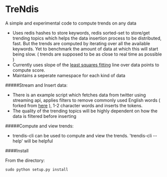 TreNdis
=======

A simple and experimental code to compute trends on any data

* Uses redis hashes to store keywords, redis sorted-set to store/get
  trending topics which helps the data insertion process to be
  distributed, fast. But the trends are computed by iterating over all the
  available keywords. Yet to benchmark the amount of data at which this will start being slow.
  ( trends are supposed to be as close to real time as possible )
* Currently uses slope of the
  [least squares fitting](http://mathworld.wolfram.com/LeastSquaresFitting.html)
  line over data points to compute score.
* Maintains a seperate namespace for each kind of data

#####Stream and Insert data:
* There is an example script which fetches data from twitter using
  streaming api, applies filters to remove commonly used English words
  ( forked from
  [here](https://code.google.com/p/twitter-sentiment-analysis/source/browse/trunk/files/stopwords.txt) ), 1-2 character words and inserts the tokens.
*  The quality of the trending topics will be highly dependent on how the
  data is filtered before inserting

#####Compute and view trends:
* trendis-cli can be used to compute and view the trends. 'trendis-cli --help' will be helpful

####Install

From the directory:
```
sudo python setup.py install
```
